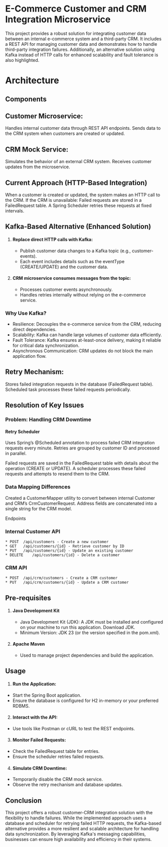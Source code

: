 # E-Commerce Customer and CRM Integration Microservice
This project provides a robust solution for integrating customer data between an internal e-commerce system and a third-party CRM. It includes a REST API for managing customer data and demonstrates how to handle third-party integration failures. Additionally, an alternative solution using Kafka instead of HTTP calls for enhanced scalability and fault tolerance is also highlighted.

# Architecture
## Components
## Customer Microservice:

Handles internal customer data through REST API endpoints.
Sends data to the CRM system when customers are created or updated.
## CRM Mock Service:

Simulates the behavior of an external CRM system.
Receives customer updates from the microservice.

## Current Approach (HTTP-Based Integration)
When a customer is created or updated, the system makes an HTTP call to the CRM.
If the CRM is unavailable:
Failed requests are stored in a FailedRequest table.
A Spring Scheduler retries these requests at fixed intervals.

## Kafka-Based Alternative (Enhanced Solution)
1. #### Replace direct HTTP calls with Kafka:
   * Publish customer data changes to a Kafka topic (e.g., customer-events).
   * Each event includes details such as the eventType (CREATE/UPDATE) and the customer data.
2. #### CRM microservice consumes messages from the topic:
   * Processes customer events asynchronously.
   * Handles retries internally without relying on the e-commerce service.

### Why Use Kafka?
* Resilience: Decouples the e-commerce service from the CRM, reducing direct dependencies.
* Scalability: Kafka can handle large volumes of customer data efficiently.
* Fault Tolerance: Kafka ensures at-least-once delivery, making it reliable for critical data synchronization.
* Asynchronous Communication: CRM updates do not block the main application flow.

## Retry Mechanism:
Stores failed integration requests in the database (FailedRequest table).
Scheduled task processes these failed requests periodically.

## Resolution of Key Issues
### Problem: Handling CRM Downtime
#### Retry Scheduler
Uses Spring’s @Scheduled annotation to process failed CRM integration requests every minute.
Retries are grouped by customer ID and processed in parallel.

Failed requests are saved in the FailedRequest table with details about the operation (CREATE or UPDATE).
A scheduler processes these failed requests and attempts to resend them to the CRM.

### Data Mapping Differences
Created a CustomerMapper utility to convert between internal Customer and CRM’s CrmCustomerRequest.
Address fields are concatenated into a single string for the CRM model.


Endpoints
### Internal Customer API
    * POST	/api/customers - Create a new customer
    * GET	/api/customers/{id} - Retrieve customer by ID
    * PUT	/api/customers/{id} - Update an existing customer
    * DELETE	/api/customers/{id}	- Delete a customer
### CRM API
    * POST	/api/crm/customers - Create a CRM customer
    * PUT	/api/crm/customers/{id} - Update a CRM customer

## Pre-requisites
1. #### Java Development Kit
   * Java Development Kit (JDK): A JDK must be installed and configured on your machine to run this application. Download JDK.
   * Minimum Version: JDK 23 (or the version specified in the pom.xml).
2. #### Apache Maven
   * Used to manage project dependencies and build the application.

## Usage
1.  #### Run the Application:
* Start the Spring Boot application.
* Ensure the database is configured for H2 in-memory or your preferred RDBMS.
2. #### Interact with the API:
* Use tools like Postman or cURL to test the REST endpoints.
3. #### Monitor Failed Requests:
* Check the FailedRequest table for entries.
* Ensure the scheduler retries failed requests.
4. #### Simulate CRM Downtime:
* Temporarily disable the CRM mock service.
* Observe the retry mechanism and database updates.


## Conclusion
This project offers a robust customer-CRM integration solution with the flexibility to handle failures. While the implemented approach uses a database and scheduler for retrying failed HTTP requests, the Kafka-based alternative provides a more resilient and scalable architecture for handling data synchronization. By leveraging Kafka's messaging capabilities, businesses can ensure high availability and efficiency in their systems.